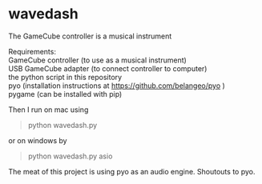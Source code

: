 # wavedash
The GameCube controller is a musical instrument

Requirements:  
GameCube controller (to use as a musical instrument)  
USB GameCube adapter (to connect controller to computer)  
the python script in this repository  
pyo (installation instructions at https://github.com/belangeo/pyo )  
pygame (can be installed with pip)

Then I run on mac using

>python wavedash.py

or on windows by

>python wavedash.py asio

The meat of this project is using pyo as an audio engine.  Shoutouts to pyo.

